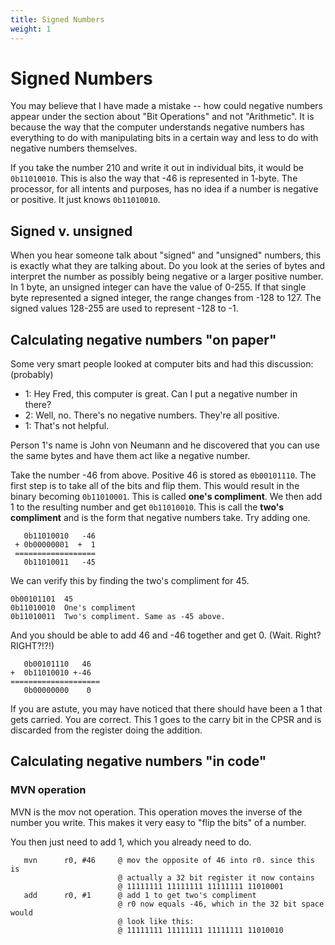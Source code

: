 ```yaml
---
title: Signed Numbers
weight: 1
---
```


# Signed Numbers 

You may believe that I have made a mistake -- how could negative numbers appear 
under the section about "Bit Operations" and not "Arithmetic". It is because 
the way that the computer understands negative numbers has everything to do with 
manipulating bits in a certain way and less to do with negative numbers themselves. 

If you take the number 210 and write it out in individual bits, it would be 
`0b11010010`.  This is also the way that -46 is represented in 1-byte.  The 
processor, for all intents and purposes, has no idea if a number is negative or 
positive. It just knows `0b11010010`. 

## Signed v. unsigned 

When you hear someone talk about "signed" and "unsigned" numbers, this is exactly 
what they are talking about. Do you look at the series of bytes and interpret the 
number as possibly being negative or a larger positive number. In 1 byte, an 
unsigned integer can have the value of 0-255. If that single byte represented a 
signed integer, the range changes from -128 to 127. The signed values 128-255 are 
used to represent -128 to -1. 

## Calculating negative numbers "on paper" 

Some very smart people looked at computer bits and had this discussion: (probably)

- 1: Hey Fred, this computer is great. Can I put a negative number in there? 
- 2: Well, no. There's no negative numbers. They're all positive. 
- 1: That's not helpful. 

Person 1's name is John von Neumann and he discovered that you can use the same 
bytes and have them act like a negative number. 

Take the number -46 from above. Positive 46 is stored as `0b00101110`. The first 
step is to take all of the bits and flip them.  This would result in the binary 
becoming `0b11010001`. This is called **one's compliment**.  We then add 1 to the 
resulting number and get `0b11010010`. This is call the **two's compliment** and 
is the form that negative numbers take. Try adding one. 

```text
   0b11010010   -46
 + 0b00000001  +  1
 ==================
   0b11010011   -45
``` 

We can verify this by finding the two's compliment for 45. 

```text
0b00101101  45 
0b11010010  One's compliment 
0b11010011  Two's compliment. Same as -45 above.
```

And you should be able to add 46 and -46 together and get 0. (Wait. Right? RIGHT?!?!) 

```text
   0b00101110   46
+  0b11010010 +-46
====================
   0b00000000    0 
```

If you are astute, you may have noticed that there should have been a 1 that gets 
carried. You are correct. This 1 goes to the carry bit in the CPSR and is discarded 
from the register doing the addition. 

## Calculating negative numbers "in code" 

### MVN operation 

MVN is the mov not operation. This operation moves the inverse of the number you 
write. This makes it very easy to "flip the bits" of a number. 

You then just need to add 1, which you already need to do. 

```armasm 
   mvn      r0, #46     @ mov the opposite of 46 into r0. since this is 
                        @ actually a 32 bit register it now contains   
                        @ 11111111 11111111 11111111 11010001 
   add      r0, #1      @ add 1 to get two's compliment 
                        @ r0 now equals -46, which in the 32 bit space would 
                        @ look like this: 
                        @ 11111111 11111111 11111111 11010010
```